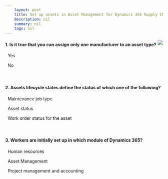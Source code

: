 ```yaml
---
    layout: post
    title: Set up assets in Asset Management for Dynamics 365 Supply Chain Management  
    description: nil
    summary: nil
    tags: nil
---
```



 <a target="_blank" href="https://docs.microsoft.com/en-us/learn/modules/setup-assets-asset-management/20-check/"><i class="fas fa-external-link-alt"></i> </a>
 <img align="right" src="https://docs.microsoft.com/en-us/learn/achievements/setup-asset-management-dyn365-scm.svg">
####  1. Is it true that you can assign only one manufacturer to an asset type?


<i class='far fa-square'></i> &nbsp;&nbsp;Yes

<i class='fas fa-check-square' style='color: Dodgerblue;'></i> &nbsp;&nbsp;No
<br />
<br />
<br />

####  2. Assets lifecycle states define the status of which one of the following?


<i class='far fa-square'></i> &nbsp;&nbsp;Maintenance job type

<i class='fas fa-check-square' style='color: Dodgerblue;'></i> &nbsp;&nbsp;Asset status

<i class='far fa-square'></i> &nbsp;&nbsp;Work order status for the asset
<br />
<br />
<br />

####  3. Workers are initially set up in which module of Dynamics 365?


<i class='fas fa-check-square' style='color: Dodgerblue;'></i> &nbsp;&nbsp;Human resources

<i class='far fa-square'></i> &nbsp;&nbsp;Asset Management

<i class='far fa-square'></i> &nbsp;&nbsp;Project management and accounting
<br />
<br />
<br />
